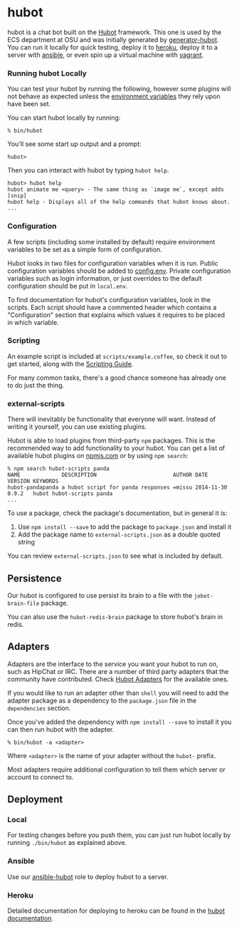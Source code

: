 # hubot

hubot is a chat bot built on the [Hubot][hubot] framework.
This one is used by the ECS department at OSU and was
initially generated by [generator-hubot][generator-hubot].
You can run it locally for quick testing,
deploy it to [heroku][],
deploy it to a server with [ansible][ansible-hubot],
or even spin up a virtual machine with [vagrant][vagrant-hubot].

[heroku]: http://www.heroku.com
[hubot]: http://hubot.github.com
[generator-hubot]: https://github.com/github/generator-hubot
[ansible-hubot]: https://github.com/osu-mist/ansible-hubot
[vagrant-hubot]: https://www.vagrantup.com/

### Running hubot Locally

You can test your hubot by running the following, however some plugins will not
behave as expected unless the [environment variables](#configuration) they rely
upon have been set.

You can start hubot locally by running:

    % bin/hubot

You'll see some start up output and a prompt:

    hubot>

Then you can interact with hubot by typing `hubot help`.

    hubot> hubot help
    hubot animate me <query> - The same thing as `image me`, except adds [snip]
    hubot help - Displays all of the help commands that hubot knows about.
    ...

### Configuration

A few scripts (including some installed by default) require environment
variables to be set as a simple form of configuration.

Hubot looks in two files for configuration variables when it is run.
Public configuration variables should be added to [config.env](./config.env).
Private configuration variables such as login information,
or just overrides to the default configuration should be put in `local.env`.

To find documentation for hubot's configuration variables, look in the scripts.
Each script should have a commented header which contains a "Configuration"
section that explains which values it requires to be placed in which variable.

### Scripting

An example script is included at `scripts/example.coffee`, so check it out to
get started, along with the [Scripting Guide][scripting-docs].

For many common tasks, there's a good chance someone has already one to do just
the thing.

[scripting-docs]: https://github.com/github/hubot/blob/master/docs/scripting.md

### external-scripts

There will inevitably be functionality that everyone will want. Instead of
writing it yourself, you can use existing plugins.

Hubot is able to load plugins from third-party `npm` packages. This is the
recommended way to add functionality to your hubot. You can get a list of
available hubot plugins on [npmjs.com][npmjs] or by using `npm search`:

    % npm search hubot-scripts panda
    NAME             DESCRIPTION                        AUTHOR DATE       VERSION KEYWORDS
    hubot-pandapanda a hubot script for panda responses =missu 2014-11-30 0.9.2   hubot hubot-scripts panda
    ...


To use a package, check the package's documentation, but in general it is:

1. Use `npm install --save` to add the package to `package.json` and install it
2. Add the package name to `external-scripts.json` as a double quoted string

You can review `external-scripts.json` to see what is included by default.

[npmjs]: https://npmjs.com/

##  Persistence

Our hubot is configured to use persist its brain to a file with the 
`jobot-brain-file` package.

You can also use the `hubot-redis-brain` package to store hubot's brain in redis.

## Adapters

Adapters are the interface to the service you want your hubot to run on, such
as HipChat or IRC. There are a number of third party adapters that the
community have contributed. Check [Hubot Adapters][hubot-adapters] for the
available ones.

If you would like to run an adapter other than `shell` you will need to add
the adapter package as a dependency to the `package.json` file in the
`dependencies` section.

Once you've added the dependency with `npm install --save` to install it you
can then run hubot with the adapter.

    % bin/hubot -a <adapter>

Where `<adapter>` is the name of your adapter without the `hubot-` prefix.

Most adapters require additional configuration to tell them which server
or account to connect to.

[hubot-adapters]: https://github.com/github/hubot/blob/master/docs/adapters.md

## Deployment

### Local

For testing changes before you push them, you can just run hubot locally
by running `./bin/hubot` as explained above.

### Ansible

Use our [ansible-hubot][] role to deploy hubot to a server.

### Heroku

Detailed documentation for deploying to heroku can be found in the
[hubot documentation][deploy-heroku].

[ansible-hubot]: https://github.com/osu-mist/ansible-hubot
[deploy-heroku]: https://github.com/github/hubot/blob/master/docs/deploying/heroku.md

